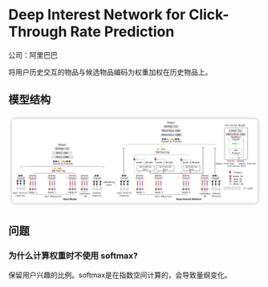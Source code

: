 # Deep Interest Network for Click-Through Rate Prediction

公司：阿里巴巴

将用户历史交互的物品与候选物品编码为权重加权在历史物品上。

## 模型结构

![1717379872084](image/README/1717379872084.png)

## 问题

### 为什么计算权重时不使用 softmax?

保留用户兴趣的比例。softmax是在指数空间计算的，会导致量纲变化。
